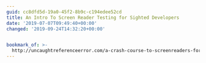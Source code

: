 ```yaml
---
guid: cc8dfd5d-19a0-45f2-8b9c-c194edee52cd
title: An Intro To Screen Reader Testing for Sighted Developers
date: '2019-07-07T09:49:40+00:00'
changed: '2019-09-24T14:32:20+00:00'


bookmark_of: >-
  http://uncaughtreferenceerror.com/a-crash-course-to-screenreaders-for-sighted-developers/
---
```


